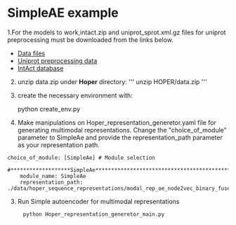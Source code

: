 # SimpleAE example
1.For the models to work,intact.zip and uniprot_sprot.xml.gz files for uniprot preprocessing must be downloaded from the links below. 
- [Data files](https://drive.google.com/file/d/1R7jRfnBWmO6i6S1vqQd6zZt2-kcK6Eom/view?usp=drive_link)
- [Uniprot preprocessing data](https://drive.google.com/file/d/1fOu7cWX9f-B-Ro41VvLGgG8eyGhV8IwD/view?usp=drive_link)
-  [IntAct database](https://drive.google.com/file/d/1dblRYA3A-MH08iJDJm7L8MBoDMPOiS_g/view?usp=drive_link)
2. unzip data.zip under **Hoper** directory:
   '''
   unzip HOPER/data.zip
   '''
1. create the necessary environment with:

      python create_env.py 

2. Make manipulations on Hoper_representation_generetor.yaml file for generating multimodal representations. Change the "choice_of_module" parameter to SimpleAe and provide the representation_path parameter as your representation path.

```
choice_of_module: [SimpleAe] # Module selection 

#*******************SimpleAe*********************************************
    module_name: SimpleAe
    representation_path: ./data/hoper_sequence_representations/modal_rep_ae_node2vec_binary_fused_representations_dataframe_multi_col.csv
```
3. Run Simple autoencoder for multimodal representations
```	
     python Hoper_representation_generetor_main.py
```
